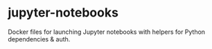 # jupyter-notebooks
Docker files for launching Jupyter notebooks with helpers for Python dependencies &amp; auth.
